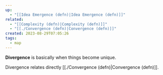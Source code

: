 ```yaml
---
up:
  - "[[Idea Emergence (defn)|Idea Emergence (defn)]]"
related:
  - "[[Complexity (defn)|Complexity (defn)]]"
  - "[[./Convergence (defn)|Convergence (defn)]]"
created: 2023-08-29T07:05:26
tags:
  - map
---
```

 **Divergence** is basically when things become unique.

Divergence relates directly [[./Convergence (defn)|Convergence (defn)]].
